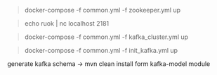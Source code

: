 > docker-compose -f common.yml -f zookeeper.yml up

> echo ruok | nc localhost 2181

> docker-compose -f common.yml -f kafka_cluster.yml up

> docker-compose -f common.yml -f init_kafka.yml up



generate kafka schema -> mvn clean install form kafka-model module